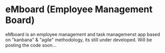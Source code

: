 eMboard (Employee Management Board)
===================================

eMboard is an employee management and task managemenst app based on "kanbana" &amp; "agile" methodology, its still under developed. Will be posting the code soon...

